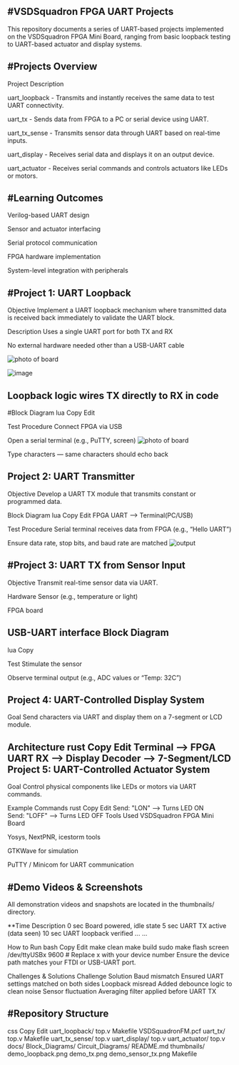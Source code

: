 #VSDSquadron FPGA UART Projects
---
This repository documents a series of UART-based projects implemented on the VSDSquadron FPGA Mini Board, ranging from basic loopback testing to UART-based actuator and display systems.

#Projects Overview
---
Project	Description

uart_loopback - Transmits and instantly receives the same data to test UART connectivity.

uart_tx - Sends data from FPGA to a PC or serial device using UART.

uart_tx_sense - Transmits sensor data through UART based on real-time inputs.

uart_display -	Receives serial data and displays it on an output device.

uart_actuator - Receives serial commands and controls actuators like LEDs or motors.

#Learning Outcomes
---
Verilog-based UART design

Sensor and actuator interfacing

Serial protocol communication

FPGA hardware implementation

System-level integration with peripherals

#Project 1: UART Loopback
---
Objective
Implement a UART loopback mechanism where transmitted data is received back immediately to validate the UART block.

Description
Uses a single UART port for both TX and RX

No external hardware needed other than a USB-UART cable

![photo of board](https://github.com/user-attachments/assets/b972e11a-5843-4319-8759-b9a3023e4086)

![image](https://github.com/user-attachments/assets/255d0845-7820-4f52-8c4c-f15b117fad59)


Loopback logic wires TX directly to RX in code
---
#Block Diagram
lua
Copy
Edit

Test Procedure
Connect FPGA via USB

Open a serial terminal (e.g., PuTTY, screen)
![photo of board](https://github.com/user-attachments/assets/503985a0-1938-4095-9fc1-e2840d8c09c5)


Type characters — same characters should echo back

Project 2: UART Transmitter
---
Objective
Develop a UART TX module that transmits constant or programmed data.

Block Diagram
lua
Copy
Edit
FPGA UART --> Terminal(PC/USB)

Test Procedure
Serial terminal receives data from FPGA (e.g., “Hello UART”)

Ensure data rate, stop bits, and baud rate are matched
![output](https://github.com/user-attachments/assets/8c0c5a1b-aa1b-4147-864e-3ba0b606f941)


#Project 3: UART TX from Sensor Input
---
Objective
Transmit real-time sensor data via UART.

Hardware
Sensor (e.g., temperature or light)

FPGA board

USB-UART interface
Block Diagram
---
lua
Copy

Test
Stimulate the sensor

Observe terminal output (e.g., ADC values or “Temp: 32C”)

Project 4: UART-Controlled Display System
---
Goal
Send characters via UART and display them on a 7-segment or LCD module.

Architecture
rust
Copy
Edit
Terminal --> FPGA UART RX --> Display Decoder --> 7-Segment/LCD
Project 5: UART-Controlled Actuator System
---
Goal
Control physical components like LEDs or motors via UART commands.

Example Commands
rust
Copy
Edit
Send: "LON"  --> Turns LED ON  
Send: "LOFF" --> Turns LED OFF
Tools Used
VSDSquadron FPGA Mini Board

Yosys, NextPNR, icestorm tools

GTKWave for simulation

PuTTY / Minicom for UART communication

#Demo Videos & Screenshots
---
All demonstration videos and snapshots are located in the thumbnails/ directory.

**Time	Description
0 sec	Board powered, idle state
5 sec	UART TX active (data seen)
10 sec	UART loopback verified
...	...

How to Run
bash
Copy
Edit
make clean
make build
sudo make flash
screen /dev/ttyUSBx 9600  # Replace x with your device number
Ensure the device path matches your FTDI or USB-UART port.

Challenges & Solutions
Challenge	Solution
Baud mismatch	Ensured UART settings matched on both sides
Loopback misread	Added debounce logic to clean noise
Sensor fluctuation	Averaging filter applied before UART TX

#Repository Structure
---
css
Copy
Edit
uart_loopback/
top.v
Makefile
VSDSquadronFM.pcf
uart_tx/
top.v
Makefile
uart_tx_sense/
 top.v
 uart_display/
 top.v
 uart_actuator/
 top.v
 docs/
Block_Diagrams/
Circuit_Diagrams/
README.md
thumbnails/
demo_loopback.png
 demo_tx.png
 demo_sensor_tx.png
 Makefile





